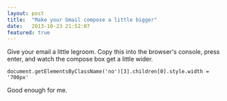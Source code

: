 ```yaml
---
layout: post
title:  "Make your Gmail compose a little bigger"
date:   2013-10-23 21:52:07
featured: true
---
```

Give your email a little legroom. Copy this into the browser's console, press enter, and watch the compose box get a little wider.

`document.getElementsByClassName('no')[3].children[0].style.width = '700px'`

Good enough for me.
